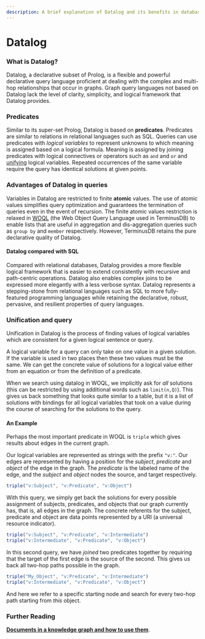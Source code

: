 ```yaml
---
description: A brief explanation of Datalog and its benefits in database queries.
---
```


# Datalog

### What is Datalog?

Datalog, a declarative subset of Prolog, is a flexible and powerful declarative query language proficient at dealing with the complex and multi-hop relationships that occur in graphs. Graph query languages not based on Datalog lack the level of clarity, simplicity, and logical framework that Datalog provides.

### Predicates

Similar to its super-set Prolog, Datalog is based on **predicates**. Predicates are similar to relations in relational languages such as SQL. Queries can use predicates with _logical variables_ to represent unknowns to which meaning is assigned based on a logical formula. Meaning is assigned by joining predicates with logical connectives or operators such as `and` and `or` and [unifying](datalog.md#unification-and-query) logical variables. Repeated occurrences of the same variable require the query has identical solutions at given points.

### Advantages of Datalog in queries

Variables in Datalog are restricted to finite **atomic** values. The use of atomic values simplifies query optimization and guarantees the termination of queries even in the event of recursion. The finite atomic values restriction is relaxed in [WOQL](woql.md) (the Web Object Query Language used in TerminusDB) to enable lists that are useful in aggregation and dis-aggregation queries such as `group by` and `member` respectively. However, TerminusDB retains the pure declarative quality of Datalog.

#### Datalog compared with SQL

Compared with relational databases, Datalog provides a more flexible logical framework that is easier to extend consistently with recursive and path-centric operations. Datalog also enables complex joins to be expressed more elegantly with a less verbose syntax. Datalog represents a stepping-stone from relational languages such as SQL to more fully-featured programming languages while retaining the declarative, robust, pervasive, and resilient properties of query languages.

### Unification and query

Unification in Datalog is the process of finding values of logical variables which are consistent for a given logical sentence or query.

A logical variable for a query can only take on one value in a given solution. If the variable is used in two places then these two values must be the same. We can get the concrete value of solutions for a logical value either from an equation or from the definition of a predicate.

When we search using datalog in WOQL, we implicitly ask for _all_ solutions (this can be restricted by using additional words such as `limit(n,Q)`). This gives us back something that looks quite similar to a table, but it is a list of solutions with bindings for all logical variables that took on a value during the course of searching for the solutions to the query.

#### An Example

Perhaps the most important predicate in WOQL is `triple` which gives results about edges in the current graph.

Our logical variables are represented as strings with the prefix `"v:"`. Our edges are represented by having a position for the _subject_, _predicate_ and _object_ of the edge in the graph. The _predicate_ is the labeled name of the edge, and the _subject_ and _object_ nodes the source, and target respectively.

```javascript
triple("v:Subject", "v:Predicate", "v:Object")
```

With this query, we simply get back the solutions for every possible assignment of subjects, predicates, and objects that our graph currently has, that is, all edges in the graph. The concrete referents for the subject, predicate and object are data points represented by a URI (a universal resource indicator).

```javascript
triple("v:Subject", "v:Predicate", "v:Intermediate")
triple("v:Intermediate", "v:Predicate", "v:Object")
```

In this second query, we have _joined_ two predicates together by requiring that the target of the first edge is the source of the second. This gives us back all two-hop paths possible in the graph.

```javascript
triple("My_Object", "v:Predicate", "v:Intermediate")
triple("v:Intermediate", "v:Predicate", "v:Object")
```

And here we refer to a specific starting node and search for every two-hop path starting from _this_ object.

### Further Reading

[**Documents in a knowledge graph and how to use them**](documents.md).
